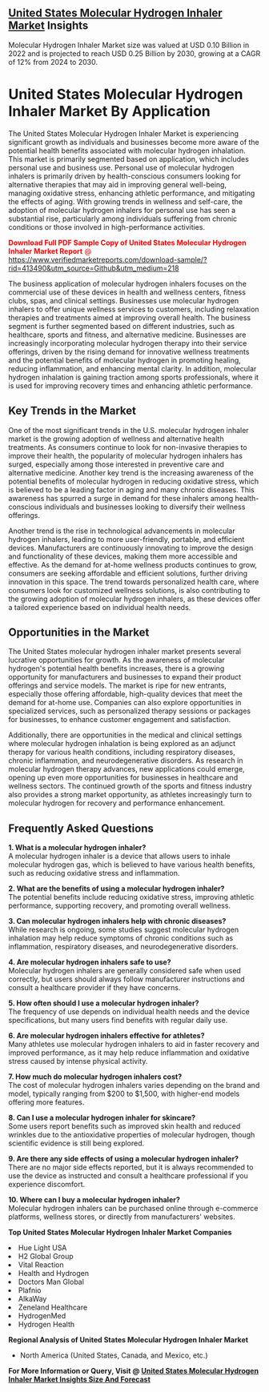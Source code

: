 <h2><a href="https://www.verifiedmarketreports.com/download-sample/?rid=413490&amp;utm_source=Github&amp;utm_medium=218" target="_blank">United States Molecular Hydrogen Inhaler Market</a> Insights</h2><p>Molecular Hydrogen Inhaler Market size was valued at USD 0.10 Billion in 2022 and is projected to reach USD 0.25 Billion by 2030, growing at a CAGR of 12% from 2024 to 2030.</p><p> <h1>United States Molecular Hydrogen Inhaler Market By Application</h1> <p>The United States Molecular Hydrogen Inhaler Market is experiencing significant growth as individuals and businesses become more aware of the potential health benefits associated with molecular hydrogen inhalation. This market is primarily segmented based on application, which includes personal use and business use. Personal use of molecular hydrogen inhalers is primarily driven by health-conscious consumers looking for alternative therapies that may aid in improving general well-being, managing oxidative stress, enhancing athletic performance, and mitigating the effects of aging. With growing trends in wellness and self-care, the adoption of molecular hydrogen inhalers for personal use has seen a substantial rise, particularly among individuals suffering from chronic conditions or those involved in high-performance activities. <p><span class=""><span style="color: #ff0000;"><strong>Download Full PDF Sample Copy of United States Molecular Hydrogen Inhaler Market Report</strong> @ </span><a href="https://www.verifiedmarketreports.com/download-sample/?rid=413490&amp;utm_source=Github&amp;utm_medium=218" target="_blank">https://www.verifiedmarketreports.com/download-sample/?rid=413490&amp;utm_source=Github&amp;utm_medium=218</a></span></p> The business application of molecular hydrogen inhalers focuses on the commercial use of these devices in health and wellness centers, fitness clubs, spas, and clinical settings. Businesses use molecular hydrogen inhalers to offer unique wellness services to customers, including relaxation therapies and treatments aimed at improving overall health. The business segment is further segmented based on different industries, such as healthcare, sports and fitness, and alternative medicine. Businesses are increasingly incorporating molecular hydrogen therapy into their service offerings, driven by the rising demand for innovative wellness treatments and the potential benefits of molecular hydrogen in promoting healing, reducing inflammation, and enhancing mental clarity. In addition, molecular hydrogen inhalation is gaining traction among sports professionals, where it is used for improving recovery times and enhancing athletic performance. <h2>Key Trends in the Market</h2> <p>One of the most significant trends in the U.S. molecular hydrogen inhaler market is the growing adoption of wellness and alternative health treatments. As consumers continue to look for non-invasive therapies to improve their health, the popularity of molecular hydrogen inhalers has surged, especially among those interested in preventive care and alternative medicine. Another key trend is the increasing awareness of the potential benefits of molecular hydrogen in reducing oxidative stress, which is believed to be a leading factor in aging and many chronic diseases. This awareness has spurred a surge in demand for these inhalers among health-conscious individuals and businesses looking to diversify their wellness offerings.</p> <p>Another trend is the rise in technological advancements in molecular hydrogen inhalers, leading to more user-friendly, portable, and efficient devices. Manufacturers are continuously innovating to improve the design and functionality of these devices, making them more accessible and effective. As the demand for at-home wellness products continues to grow, consumers are seeking affordable and efficient solutions, further driving innovation in this space. The trend towards personalized health care, where consumers look for customized wellness solutions, is also contributing to the growing adoption of molecular hydrogen inhalers, as these devices offer a tailored experience based on individual health needs.</p> <h2>Opportunities in the Market</h2> <p>The United States molecular hydrogen inhaler market presents several lucrative opportunities for growth. As the awareness of molecular hydrogen's potential health benefits increases, there is a growing opportunity for manufacturers and businesses to expand their product offerings and service models. The market is ripe for new entrants, especially those offering affordable, high-quality devices that meet the demand for at-home use. Companies can also explore opportunities in specialized services, such as personalized therapy sessions or packages for businesses, to enhance customer engagement and satisfaction.</p> <p>Additionally, there are opportunities in the medical and clinical settings where molecular hydrogen inhalation is being explored as an adjunct therapy for various health conditions, including respiratory diseases, chronic inflammation, and neurodegenerative disorders. As research in molecular hydrogen therapy advances, new applications could emerge, opening up even more opportunities for businesses in healthcare and wellness sectors. The continued growth of the sports and fitness industry also provides a strong market opportunity, as athletes increasingly turn to molecular hydrogen for recovery and performance enhancement.</p> <h2>Frequently Asked Questions</h2> <p><strong>1. What is a molecular hydrogen inhaler?</strong><br> A molecular hydrogen inhaler is a device that allows users to inhale molecular hydrogen gas, which is believed to have various health benefits, such as reducing oxidative stress and inflammation.</p> <p><strong>2. What are the benefits of using a molecular hydrogen inhaler?</strong><br> The potential benefits include reducing oxidative stress, improving athletic performance, supporting recovery, and promoting overall wellness.</p> <p><strong>3. Can molecular hydrogen inhalers help with chronic diseases?</strong><br> While research is ongoing, some studies suggest molecular hydrogen inhalation may help reduce symptoms of chronic conditions such as inflammation, respiratory diseases, and neurodegenerative disorders.</p> <p><strong>4. Are molecular hydrogen inhalers safe to use?</strong><br> Molecular hydrogen inhalers are generally considered safe when used correctly, but users should always follow manufacturer instructions and consult a healthcare provider if they have concerns.</p> <p><strong>5. How often should I use a molecular hydrogen inhaler?</strong><br> The frequency of use depends on individual health needs and the device specifications, but many users find benefits with regular daily use.</p> <p><strong>6. Are molecular hydrogen inhalers effective for athletes?</strong><br> Many athletes use molecular hydrogen inhalers to aid in faster recovery and improved performance, as it may help reduce inflammation and oxidative stress caused by intense physical activity.</p> <p><strong>7. How much do molecular hydrogen inhalers cost?</strong><br> The cost of molecular hydrogen inhalers varies depending on the brand and model, typically ranging from $200 to $1,500, with higher-end models offering more features.</p> <p><strong>8. Can I use a molecular hydrogen inhaler for skincare?</strong><br> Some users report benefits such as improved skin health and reduced wrinkles due to the antioxidative properties of molecular hydrogen, though scientific evidence is still being explored.</p> <p><strong>9. Are there any side effects of using a molecular hydrogen inhaler?</strong><br> There are no major side effects reported, but it is always recommended to use the device as instructed and consult a healthcare professional if you experience discomfort.</p> <p><strong>10. Where can I buy a molecular hydrogen inhaler?</strong><br> Molecular hydrogen inhalers can be purchased online through e-commerce platforms, wellness stores, or directly from manufacturers' websites.</p> </p><p><strong>Top United States Molecular Hydrogen Inhaler Market Companies</strong></p><div data-test-id=""><p><li>Hue Light USA</li><li> H2 Global Group</li><li> Vital Reaction</li><li> Health and Hydrogen</li><li> Doctors Man Global</li><li> Plafnio</li><li> AlkaWay</li><li> Zeneland Healthcare</li><li> HydrogenMed</li><li> Hydrogen Health</li></p><div><strong>Regional Analysis of&nbsp;United States Molecular Hydrogen Inhaler Market</strong></div><ul><li dir="ltr"><p dir="ltr">North America&nbsp;(United States, Canada, and Mexico, etc.)</p></li></ul><p><strong>For More Information or Query, Visit @&nbsp;</strong><strong><a href="https://www.verifiedmarketreports.com/product/molecular-hydrogen-inhaler-market/?utm_source=Github&amp;utm_medium=218" target="_blank">United States Molecular Hydrogen Inhaler Market Insights Size And Forecast</a></strong></p></div>
